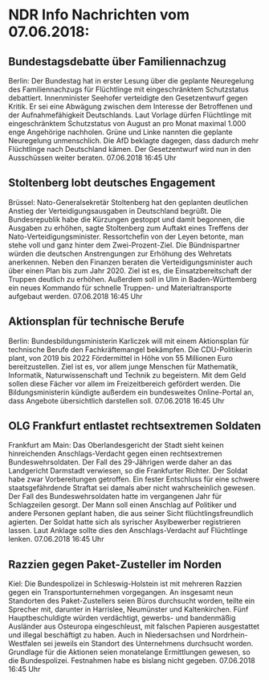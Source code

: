 # NDR Info Nachrichten vom 07.06.2018:


## Bundestagsdebatte über Familiennachzug
Berlin: Der Bundestag hat in erster Lesung über die geplante Neuregelung des Familiennachzugs für Flüchtlinge mit eingeschränktem Schutzstatus debattiert. Innenminister Seehofer verteidigte den Gesetzentwurf gegen Kritik. Er sei eine Abwägung zwischen dem Interesse der Betroffenen und der Aufnahmefähigkeit Deutschlands. Laut Vorlage dürfen Flüchtlinge mit eingeschränktem Schutzstatus von August an pro Monat maximal 1.000 enge Angehörige nachholen. Grüne und Linke nannten die geplante Neuregelung unmenschlich. Die AfD beklagte dagegen, dass dadurch mehr Flüchtlinge nach Deutschland kämen. Der Gesetzentwurf wird nun in den Ausschüssen weiter beraten. 07.06.2018 16:45 Uhr 

## Stoltenberg lobt deutsches Engagement
Brüssel: Nato-Generalsekretär Stoltenberg hat den geplanten deutlichen Anstieg der Verteidigungsausgaben in Deutschland begrüßt. Die Bundesrepublik habe die Kürzungen gestoppt und damit begonnen, die Ausgaben zu erhöhen, sagte Stoltenberg zum Auftakt eines Treffens der Nato-Verteidigungsminister. Ressortchefin von der Leyen betonte, man stehe voll und ganz hinter dem Zwei-Prozent-Ziel. Die Bündnispartner würden die deutschen Anstrengungen zur Erhöhung des Wehretats anerkennen. Neben den Finanzen beraten die Verteidigungsminister auch über einen Plan bis zum Jahr 2020. Ziel ist es, die Einsatzbereitschaft der Truppen deutlich zu erhöhen. Außerdem soll in Ulm in Baden-Württemberg ein neues Kommando für schnelle Truppen- und Materialtransporte aufgebaut werden. 07.06.2018 16:45 Uhr 

## Aktionsplan für technische Berufe
Berlin:	Bundesbildungsministerin Karliczek will mit einem Aktionsplan für technische Berufe den Fachkräftemangel bekämpfen. Die CDU-Politikerin plant, von 2019 bis 2022 Fördermittel in Höhe von 55 Millionen Euro bereitzustellen. Ziel ist es, vor allem junge Menschen für Mathematik, Informatik, Naturwissenschaft und Technik zu begeistern. Mit dem Geld sollen diese Fächer vor allem im Freizeitbereich gefördert werden. Die Bildungsministerin kündigte außerdem ein bundesweites Online-Portal an, dass Angebote übersichtlich darstellen soll. 07.06.2018 16:45 Uhr 

## OLG Frankfurt entlastet rechtsextremen Soldaten
Frankfurt am Main: Das Oberlandesgericht der Stadt sieht keinen hinreichenden Anschlags-Verdacht gegen einen rechtsextremen Bundeswehrsoldaten. Der Fall des 29-Jährigen werde daher an das Landgericht Darmstadt verwiesen, so die Frankfurter Richter. Der Soldat habe zwar Vorbereitungen getroffen. Ein fester Entschluss für eine schwere staatsgefährdende Straftat sei damals aber nicht wahrscheinlich gewesen. Der Fall des Bundeswehrsoldaten hatte im vergangenen Jahr für Schlagzeilen gesorgt. Der Mann soll einen Anschlag auf Politiker und andere Personen geplant haben, die aus seiner Sicht flüchtlingsfreundlich agierten. Der Soldat hatte sich als syrischer Asylbewerber registrieren lassen. Laut Anklage sollte dies den Anschlags-Verdacht auf Flüchtlinge lenken. 07.06.2018 16:45 Uhr 

## Razzien gegen Paket-Zusteller im Norden
Kiel: Die Bundespolizei in Schleswig-Holstein ist mit mehreren Razzien gegen ein Transportunternehmen vorgegangen. An insgesamt neun Standorten des Paket-Zustellers seien Büros durchsucht worden, teilte ein Sprecher mit, darunter in Harrislee, Neumünster und Kaltenkirchen. Fünf Hauptbeschuldigte würden verdächtigt, gewerbs- und bandenmäßig Ausländer aus Osteuropa eingeschleust, mit falschen Papieren ausgestattet und illegal beschäftigt zu haben. Auch in Niedersachsen und Nordrhein-Westfalen sei jeweils ein Standort des Unternehmens durchsucht worden. Grundlage für die Aktionen seien monatelange Ermittlungen gewesen, so die Bundespolizei. Festnahmen habe es bislang nicht gegeben. 07.06.2018 16:45 Uhr 
